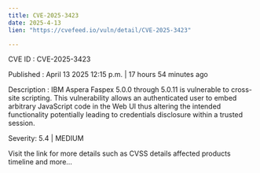```yaml
---
title: CVE-2025-3423
date: 2025-4-13
lien: "https://cvefeed.io/vuln/detail/CVE-2025-3423"

---
```


CVE ID : CVE-2025-3423

Published :  April 13
2025
12:15 p.m. | 17 hours
54 minutes ago

Description : IBM Aspera Faspex 5.0.0 through 5.0.11 is vulnerable to cross-site scripting. This vulnerability allows an authenticated user to embed arbitrary JavaScript code in the Web UI thus altering the intended functionality potentially leading to credentials disclosure within a trusted session.

Severity: 5.4 | MEDIUM

Visit the link for more details
such as CVSS details
affected products
timeline
and more...

